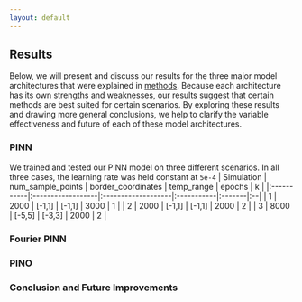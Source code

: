 ```yaml
---
layout: default
---
```


## Results
Below, we will present and discuss our results for the three major model architectures that were explained in [methods](./methods.md). Because each architecture has its own strengths and weaknesses, our results suggest that certain methods are best suited for certain scenarios. By exploring these results and drawing more general conclusions, we help to clarify the variable effectiveness and future of each of these model architectures.  

### PINN

We trained and tested our PINN model on three different scenarios. In all three cases, the learning rate was held constant at `5e-4`
| Simulation | num_sample_points | border_coordinates | temp_range | epochs | k |
|:-----------|:------------------|:-------------------|:-----------|:-------|:--|
| 1          | 2000              | [-1,1]             | [-1,1]     | 3000   | 1 |
| 2          | 2000              | [-1,1]             | [-1,1]     | 2000   | 2 |
| 3          | 8000              | [-5,5]             | [-3,3]     | 2000   | 2 |


### Fourier PINN

### PINO

### Conclusion and Future Improvements
